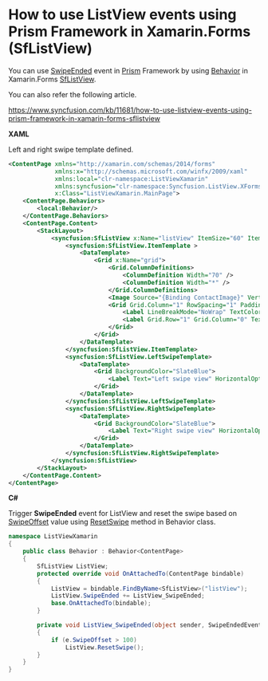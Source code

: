 # How to use ListView events using Prism Framework in Xamarin.Forms (SfListView)

You can use [SwipeEnded](https://help.syncfusion.com/cr/cref_files/xamarin/Syncfusion.SfListView.XForms~Syncfusion.ListView.XForms.SfListView~SwipeEnded_EV.html) event in [Prism](https://prismlibrary.com/docs/index.html) Framework by using [Behavior](https://docs.microsoft.com/en-us/xamarin/xamarin-forms/app-fundamentals/behaviors/reusable/event-to-command-behavior) in Xamarin.Forms [SfListView](https://docs.microsoft.com/en-us/xamarin/xamarin-forms/app-fundamentals/behaviors/reusable/event-to-command-behavior).

You can also refer the following article.

https://www.syncfusion.com/kb/11681/how-to-use-listview-events-using-prism-framework-in-xamarin-forms-sflistview

**XAML**

Left and right swipe template defined.
``` xml
<ContentPage xmlns="http://xamarin.com/schemas/2014/forms"
             xmlns:x="http://schemas.microsoft.com/winfx/2009/xaml"
             xmlns:local="clr-namespace:ListViewXamarin"
             xmlns:syncfusion="clr-namespace:Syncfusion.ListView.XForms;assembly=Syncfusion.SfListView.XForms"
             x:Class="ListViewXamarin.MainPage">
    <ContentPage.Behaviors>
        <local:Behavior/>
    </ContentPage.Behaviors>
    <ContentPage.Content>
        <StackLayout>
            <syncfusion:SfListView x:Name="listView" ItemSize="60" ItemsSource="{Binding ContactsInfo}" AllowSwiping="True" SwipeOffset="120">
                <syncfusion:SfListView.ItemTemplate >
                    <DataTemplate>
                        <Grid x:Name="grid">
                            <Grid.ColumnDefinitions>
                                <ColumnDefinition Width="70" />
                                <ColumnDefinition Width="*" />
                            </Grid.ColumnDefinitions>
                            <Image Source="{Binding ContactImage}" VerticalOptions="Center" HorizontalOptions="Center" HeightRequest="50" WidthRequest="50"/>
                            <Grid Grid.Column="1" RowSpacing="1" Padding="10,0,0,0" VerticalOptions="Center">
                                <Label LineBreakMode="NoWrap" TextColor="#474747" Text="{Binding ContactName}"/>
                                <Label Grid.Row="1" Grid.Column="0" TextColor="#474747" LineBreakMode="NoWrap" Text="{Binding ContactNumber}"/>
                            </Grid>
                        </Grid>
                    </DataTemplate>
                </syncfusion:SfListView.ItemTemplate>
                <syncfusion:SfListView.LeftSwipeTemplate>
                    <DataTemplate>
                        <Grid BackgroundColor="SlateBlue">
                            <Label Text="Left swipe view" HorizontalOptions="Center" VerticalOptions="Center"/>
                        </Grid>
                    </DataTemplate>
                </syncfusion:SfListView.LeftSwipeTemplate>
                <syncfusion:SfListView.RightSwipeTemplate>
                    <DataTemplate>
                        <Grid BackgroundColor="SlateBlue">
                            <Label Text="Right swipe view" HorizontalOptions="Center" VerticalOptions="Center"/>
                        </Grid>
                    </DataTemplate>
                </syncfusion:SfListView.RightSwipeTemplate>
            </syncfusion:SfListView>
        </StackLayout>
    </ContentPage.Content>
</ContentPage>
```
**C#**

Trigger **SwipeEnded** event for ListView and reset the swipe based on [SwipeOffset](https://help.syncfusion.com/cr/cref_files/xamarin/Syncfusion.SfListView.XForms~Syncfusion.ListView.XForms.SfListView~SwipeOffset.html) value using [ResetSwipe](https://help.syncfusion.com/cr/cref_files/xamarin/Syncfusion.SfListView.XForms~Syncfusion.ListView.XForms.SfListView~ResetSwipe.html) method in Behavior class.
``` c#
namespace ListViewXamarin
{
    public class Behavior : Behavior<ContentPage>
    {
        SfListView ListView;
        protected override void OnAttachedTo(ContentPage bindable)
        {
            ListView = bindable.FindByName<SfListView>("listView");
            ListView.SwipeEnded += ListView_SwipeEnded;
            base.OnAttachedTo(bindable);
        }

        private void ListView_SwipeEnded(object sender, SwipeEndedEventArgs e)
        {
            if (e.SwipeOffset > 100)
                ListView.ResetSwipe();
        }
    }
}
```
